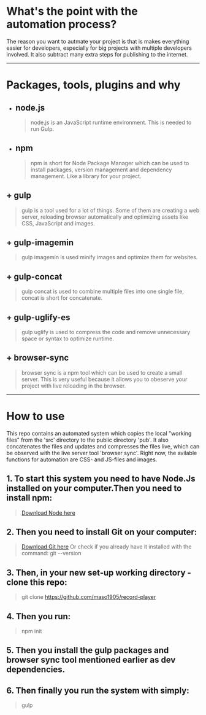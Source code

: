 # What's the point with the automation process?

The reason you want to autmate your project is that is makes everything easier for developers, especially for big projects with multiple developers involved. It also subtract many extra steps for publishing to the internet.

---

# Packages, tools, plugins and why

+ ## node.js
  > node.js is an JavaScript runtime environment. This is needed to run Gulp.
+ ## npm
  > npm is short for Node Package Manager which can be used to install packages, version management and dependency management. Like a library for your project.

  
## + gulp
  > gulp is a tool used for a lot of things. Some of them are creating a web server, reloading browser automatically and optimizing assets like CSS, JavaScript and images.
## + gulp-imagemin
  > gulp imagemin is used minify images and optimize them for websites.
## + gulp-concat
  > gulp concat is used to combine multiple files into one single file, concat is short for concatenate.
## + gulp-uglify-es
  > gulp uglify is used to compress the code and remove unnecessary space or syntax to optimize runtime.


## + browser-sync
  > browser sync is a npm tool which can be used to create a small server. This is very useful because it allows you to obeserve your project with live reloading in the browser. 

---

# How to use

This repo contains an automated system which copies the local "working files" from the 'src' directory to the public directory 'pub'. It also concatenates the files and updates and compresses the files live, which can be observed with the live server tool 'browser sync'. Right now, the avilable functions for automation are CSS- and JS-files and images.

## 1. To start this system you need to have Node.Js installed on your computer.Then you need to install npm:

> [Download Node here](https://nodejs.org/en/)

## 2. Then you need to install Git on your computer:

> [Download Git here](https://git-scm.com/book/en/v2/Getting-Started-Installing-Git)
Or check if you already have it installed with the command: 
> git --version

## 3. Then, in your new set-up working directory - clone this repo:

> git clone https://github.com/maso1905/record-player 

## 4. Then you run:

> npm init

## 5. Then you install the gulp packages and browser sync tool mentioned earlier as dev dependencies.

## 6. Then finally you run the system with simply:

> gulp

